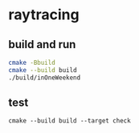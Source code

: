 # raytracing


## build and run
```sh
cmake -Bbuild
cmake --build build
./build/inOneWeekend
```

## test 

```
cmake --build build --target check
```